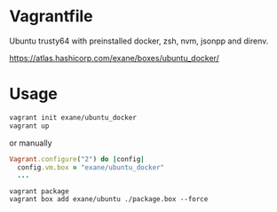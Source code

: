 # Vagrantfile
Ubuntu trusty64 with preinstalled docker, zsh, nvm, jsonpp and direnv.

https://atlas.hashicorp.com/exane/boxes/ubuntu_docker/

# Usage
```sh
vagrant init exane/ubuntu_docker
vagrant up
```

or manually

```ruby
Vagrant.configure("2") do |config|
  config.vm.box = "exane/ubuntu_docker"
  ...
```

```shell
vagrant package
vagrant box add exane/ubuntu ./package.box --force
```
